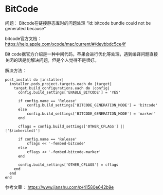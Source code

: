 # BitCode

问题：
Bitcode在链接静态库时的问题处理 “ld: bitcode bundle could not be generated because”

bitcode官方文档：https://help.apple.com/xcode/mac/current/#/devbbdc5ce4f

Bit code据官方介绍是一种中间代码，苹果会进行优化等处理，遇到编译问题直接关闭的话是能解决问题，但是个人觉得不是很好。

解决方法：

```
post_install do |installer|
  installer.pods_project.targets.each do |target|
    target.build_configurations.each do |config|
      config.build_settings['ENABLE_BITCODE'] = 'YES'

      if config.name == 'Release'
          config.build_settings['BITCODE_GENERATION_MODE'] = 'bitcode'
      else
          config.build_settings['BITCODE_GENERATION_MODE'] = 'marker'
      end

      cflags = config.build_settings['OTHER_CFLAGS'] || ['$(inherited)']

      if config.name == 'Release'
          cflags << '-fembed-bitcode'
      else
          cflags << '-fembed-bitcode-marker'
      end

      config.build_settings['OTHER_CFLAGS'] = cflags
    end
  end
end
```

参考文章：
https://www.jianshu.com/p/41580e642b9e
